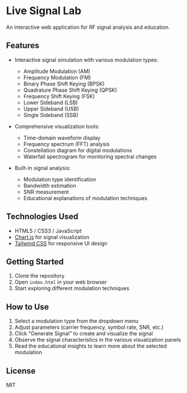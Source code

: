 # Live Signal Lab

An interactive web application for RF signal analysis and education.

## Features

- Interactive signal simulation with various modulation types:
  - Amplitude Modulation (AM)
  - Frequency Modulation (FM)
  - Binary Phase Shift Keying (BPSK)
  - Quadrature Phase Shift Keying (QPSK)
  - Frequency Shift Keying (FSK)
  - Lower Sideband (LSB)
  - Upper Sideband (USB)
  - Single Sideband (SSB)

- Comprehensive visualization tools:
  - Time-domain waveform display
  - Frequency spectrum (FFT) analysis
  - Constellation diagram for digital modulations
  - Waterfall spectrogram for monitoring spectral changes

- Built-in signal analysis:
  - Modulation type identification
  - Bandwidth estimation
  - SNR measurement
  - Educational explanations of modulation techniques

## Technologies Used

- HTML5 / CSS3 / JavaScript
- [Chart.js](https://www.chartjs.org/) for signal visualization
- [Tailwind CSS](https://tailwindcss.com/) for responsive UI design

## Getting Started

1. Clone the repository
2. Open `index.html` in your web browser
3. Start exploring different modulation techniques

## How to Use

1. Select a modulation type from the dropdown menu
2. Adjust parameters (carrier frequency, symbol rate, SNR, etc.)
3. Click "Generate Signal" to create and visualize the signal
4. Observe the signal characteristics in the various visualization panels
5. Read the educational insights to learn more about the selected modulation

## License

MIT